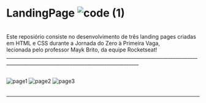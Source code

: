 # LandingPage ![code (1)](https://user-images.githubusercontent.com/111933424/227999245-57414370-8c3a-4a04-9db2-4a9c786850e3.png)

<br>
Este reposiório consiste no desenvolvimento de três landing pages criadas em HTML e CSS durante a Jornada do Zero à Primeira Vaga, <br> lecionada pelo professor Mayk Brito, da equipe Rocketseat!
____________________________________________________________________________________________________________________________________
<br>
<br>

![page1](https://user-images.githubusercontent.com/111933424/227998361-ea41aa0d-c38a-4772-bc17-cca146fc9e0d.png)
![page2](https://user-images.githubusercontent.com/111933424/227998369-91e758ee-9f9a-436f-b978-714cc17ea882.png)
![page3](https://user-images.githubusercontent.com/111933424/227998375-3eb96451-91f0-419e-beee-09badf650d40.png)
<br><br>
____________________________________________________________________________________________________________________________________
<br>  

